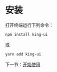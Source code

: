 # 安装
打开终端运行下列命令：
```bash
npm install king-ui
```
或
```bash
yarn add king-ui
```

下一节：[开始使用](#/doc/get-started)